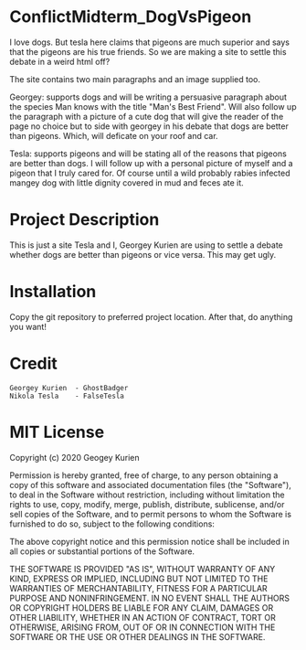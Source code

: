 # ConflictMidterm_DogVsPigeon
I love dogs. But tesla here claims that pigeons are much superior and says that the pigeons are his true friends. So we are making a site to settle this debate in a weird html off?

The site contains two main paragraphs and an image supplied too.

Georgey: supports dogs and will be writing a persuasive paragraph about the species Man knows with the title "Man's Best Friend". Will also follow up the paragraph with a picture of a cute dog that will give the reader of the page no choice but to side with georgey in his debate that dogs are better than pigeons. Which, will deficate on your roof and car.

Tesla: supports pigeons and will be stating all of the reasons that pigeons are better than dogs. I will follow up with a personal picture of myself and a pigeon that I truly cared for. Of course until a wild probably rabies infected mangey dog with little dignity covered in mud and feces ate it.


# Project Description
This is just a site Tesla and I, Georgey Kurien are using to settle a debate whether dogs are better than pigeons or vice versa. This may get ugly.

# Installation
Copy the git repository to preferred project location. After that, do anything you want!

# Credit
	Georgey Kurien	- GhostBadger
  	Nikola Tesla  	- FalseTesla

# MIT License

Copyright (c) 2020 Geogey Kurien


Permission is hereby granted, free of charge, to any person obtaining a copy of this software and associated documentation files (the "Software"), to deal in the Software without restriction, including without limitation the rights to use, copy, modify, merge, publish, distribute, sublicense, and/or sell copies of the Software, and to permit persons to whom the Software is furnished to do so, subject to the following conditions:

The above copyright notice and this permission notice shall be included in all copies or substantial portions of the Software.

THE SOFTWARE IS PROVIDED "AS IS", WITHOUT WARRANTY OF ANY KIND, EXPRESS OR IMPLIED, INCLUDING BUT NOT LIMITED TO THE WARRANTIES OF MERCHANTABILITY, FITNESS FOR A PARTICULAR PURPOSE AND NONINFRINGEMENT. IN NO EVENT SHALL THE AUTHORS OR COPYRIGHT HOLDERS BE LIABLE FOR ANY CLAIM, DAMAGES OR OTHER LIABILITY, WHETHER IN AN ACTION OF CONTRACT, TORT OR OTHERWISE, ARISING FROM, OUT OF OR IN CONNECTION WITH THE SOFTWARE OR THE USE OR OTHER DEALINGS IN THE SOFTWARE.
